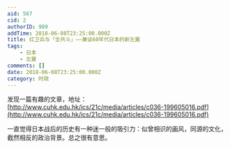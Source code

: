 ```yaml
---
aid: 567
cid: 2
authorID: 989
addTime: 2018-06-08T23:25:00.000Z
title: 红卫兵与「全共斗」——兼谈60年代日本的新左翼
tags:
    - 日本
    - 左翼
comments: []
date: 2018-06-08T23:25:00.000Z
category: 时政
---
```


发现一篇有趣的文章，地址： [http://www.cuhk.edu.hk/ics/21c/media/articles/c036-199605016.pdf](http://www.cuhk.edu.hk/ics/21c/media/articles/c036-199605016.pdf)

一直觉得日本战后的历史有一种迷一般的吸引力：似曾相识的画风，同源的文化，截然相反的政治背景。总之很有意思。
